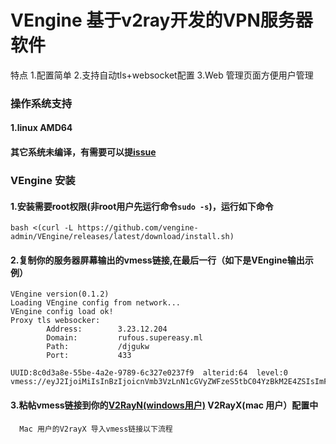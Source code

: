 # VEngine 基于v2ray开发的VPN服务器软件
  特点 
    1.配置简单
    2.支持自动tls+websocket配置
    3.Web 管理页面方便用户管理
### 操作系统支持
#### 1.linux AMD64
#### 其它系统未编译，有需要可以提[issue](https://github.com/vengine-admin/VEngine/issues)
### VEngine 安装
#### 1.安装需要root权限(非root用户先运行命令`sudo -s`)，运行如下命令
`bash <(curl -L https://github.com/vengine-admin/VEngine/releases/latest/download/install.sh)`

#### 2.复制你的服务器屏幕输出的vmess链接,在最后一行（如下是VEngine输出示例）
```
VEngine version(0.1.2)
Loading VEngine config from network...
VEngine config load ok!
Proxy tls websocker:
        Address:        3.23.12.204
        Domain:         rufous.supereasy.ml
        Path:           /djgukw
        Port:           433

UUID:8c0d3a8e-55be-4a2e-9789-6c327e0237f9  alterid:64  level:0
vmess://eyJ2IjoiMiIsInBzIjoicnVmb3VzLnN1cGVyZWFzeS5tbC04YzBkM2E4ZSIsImFkZCI6InJ1Zm91cy5zdXBlcmVhc3kubWwiLCJwb3J0IjoiNDQzIiwiaWQiOiI4YzBkM2E4ZS01NWJlLTRhMmUtOTY2OS02YzMyN2UwMjM3ZjkiLCJhaWQiOiI2NCIsIm5ldCI6IndzIiwidHlwZSI6Im5vbmUiLCJob3N0IjoicnVmb3VzLnN1cGVyZWFzeS5tbCIsInBhdGgiOiIvZGpndWt3IiwidGxzIjoidGxzIn0= 
```
#### 3.粘帖vmess链接到你的[V2RayN(windows用户)](https://github.com/233boy/v2ray/wiki/V2RayN%E4%BD%BF%E7%94%A8%E6%95%99%E7%A8%8B) V2RayX(mac 用户）配置中
      Mac 用户的V2rayX 导入vmess链接以下流程
      
